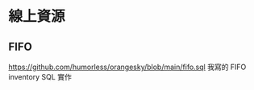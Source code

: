 # 線上資源

## FIFO
https://github.com/humorless/orangesky/blob/main/fifo.sql
我寫的 FIFO inventory SQL 實作

